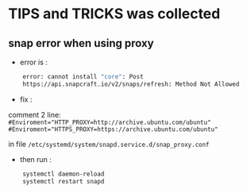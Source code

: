 # TIPS and TRICKS was collected

## snap error when using proxy

- error is :

```bash
    error: cannot install "core": Post
    https://api.snapcraft.io/v2/snaps/refresh: Method Not Allowed
```

- fix :

comment 2 line:
`#Enviroment="HTTP_PROXY=http://archive.ubuntu.com/ubuntu"`
`#Enviroment="HTTPS_PROXY=https://archive.ubuntu.com/ubuntu"`

in file `/etc/systemd/system/snapd.service.d/snap_proxy.conf`

- then run :

```bash
    systemctl daemon-reload
    systemctl restart snapd
```
